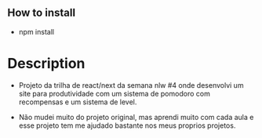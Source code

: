 ## How to install

- npm install

# Description

- Projeto da trilha de react/next da semana nlw #4  onde desenvolvi um site para produtividade com um 
sistema de pomodoro com recompensas e um sistema de level.

- Não mudei muito do projeto original, mas aprendi muito com cada aula e esse 
projeto tem me ajudado bastante nos meus proprios projetos.
